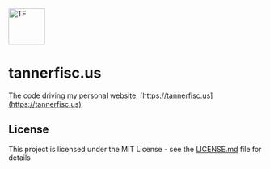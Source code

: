 <img src="https://github.com/tannerfiscus/tannerfisc.us/raw/master/images/favicons/android-chrome-192x192x.png" alt="TF" width="72" height="72" />

# tannerfisc.us

The code driving my personal website, [https://tannerfisc.us](https://tannerfisc.us)

## License

This project is licensed under the MIT License - see the [LICENSE.md](LICENSE.md) file for details